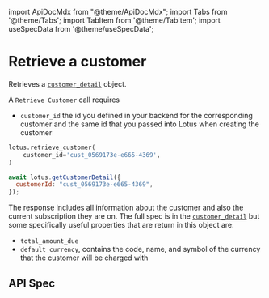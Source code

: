 import ApiDocMdx from "@theme/ApiDocMdx";
import Tabs from '@theme/Tabs';
import TabItem from '@theme/TabItem';
import useSpecData from '@theme/useSpecData';

# Retrieve a customer

Retrieves a [`customer_detail`](./customer-object#customer-detail-object) object.

A `Retrieve Customer` call requires

- `customer_id` the id you defined in your backend for the corresponding customer and the same id that you passed into Lotus when creating the customer

<Tabs>
<TabItem value="py" label="Python">

```python
lotus.retrieve_customer(
    customer_id='cust_0569173e-e665-4369',
)
```

</TabItem>
<TabItem value="ts" label="Typescript">

```jsx
await lotus.getCustomerDetail({
  customerId: "cust_0569173e-e665-4369",
});
```

The response includes all information about the customer and also the current subscription they are on. The full spec is in the [`customer_detail`](./customer-object#customer-detail-object) but some specifically useful properties that are return in this object are:

- `total_amount_due`
- `default_currency`, contains the code, name, and symbol of the currency that the customer will be charged with

</TabItem>
</Tabs>

## API Spec

<ApiDocMdx id="get_customer" />
